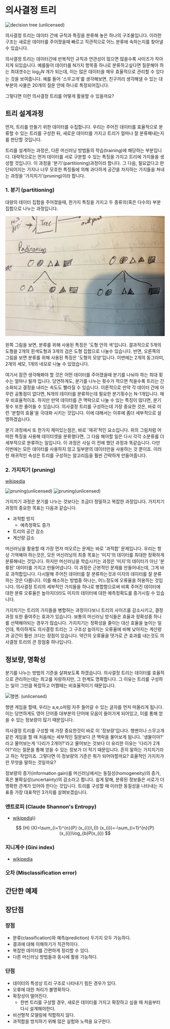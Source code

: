 # 의사결정 트리

![decision tree (unlicensed)](http://slideplayer.com/slide/7027851/24/images/3/Decision+Tree+Outlook+Sunny+Overcast+Rain+Humidity+Yes+Wind+High.jpg)

의사결정 트리는 데이터 간에 규칙과 특징을 분류해 놓은 하나의 구조물입니다. 이러한 구조는 새로운 데이터를 주어졌을때 빠르고 직관적으로 어느 분류에 속하는지를 찾아낼 수 있습니다.

의사결정 트리는 데이터간에 반복적인 규칙과 연관성이 많으면 많을수록 사이즈가 작아지게 되있습니다. 예를들어 데이터를 N가지 항목중 하나로 분류하고싶다면 질문해야 하는 최대갯수는 $\log_2 N$ 개가 되는데, 이는 많은 데이터을 매우 효율적으로 관리할 수 있다는 것을 보여줍니다. 예를 들어 '스무고개'를 생각해보면, 친구끼리 생각해낼 수 있는 대부분의 사물은 20개의 질문 안에 하나로 특정되어집니다.

그렇다면 이런 의사결정 트리를 어떻게 활용할 수 있을까요?

## 트리 설계과정

먼저, 트리를 만들기 위한 데이터를 수집합니다. 우리는 주어진 데이터를 효율적으로 분류할 수 있는 트리를 구성한 뒤, 새로운 데이터를 가지고 트리가 얼마나 잘 분류해내는지를 판단할 것입니다.

트리를 설계하는 과정은, 다른 머신러닝 방법들의 학습(training)에 해당하는 부분입니다. 대략적으로는 먼저 데이터를 서로 구분할 수 있는 특징을 가지고 트리에 가지들을 생성할 것입니다. 이 과정을 '분기'(partitioning)과정이라 합니다. 그 다음, 필요없다고 판단되어지는 가지나 너무 모호한 특징들에 의해 과다하게 공간을 차지하는 가지들을 쳐내는 과정을 '가지치기'(pruning)이라 합니다.

### 1. 분기 (partitioning)

대량의 데이터 집합을 주어졌을때, 한가지 특징을 가지고 두 종류의(혹은 다수의) 부분집합으로 나누는 과정입니다.

![partitioning1](images/partitioning1.JPG)

왼쪽 그림을 보면, 분류를 위해 사용된 특징은 '도형 안의 색'입니다. 결과적으로 5개의 도형을 2개의 흰색도형과 3개의 검은 도형 집합으로 나눌수 있습니다. 반면, 오른쪽의 그림을 보면 분류를 위해 사용된 특징은 '도형의 모양'입니다. 이번에는 2개의 동그라미, 2개의 세모, 1개의 네모로 나눌 수 있었습니다.

여기서 잠깐 생각해봐야 할 것은 어떤 데이터를 주어졌을때 분기를 나눠야 하는 최대 횟수는 얼마나 될까 입니다. 당연하게도, 분기를 나누는 횟수가 적으면 적을수록 트리는 간소화되고 결정을 내리는 속도도 빨라질 수 있습니다. 이론적으로 만약 각 데이터 간에 아무런 공통점이 없다면, N개의 데이터를 분류하는데 필요한 분기횟수는 N-1개입니다. 매우 비효율적이죠. 하지만 만약 데이터를 큰 맥락으로 나눌 수 있는 특징이 많다면, 분기 횟수 또한 줄어들 수 있습니다. 의사결정 트리를 구성하는데 가장 중요한 것은, 바로 이런 '분할의 효율'을 극대화 시키는 것입니다. 이에 대해서는 이후에 좀더 세부적으로 설명하겠습니다.

분기 과정에서 또 한가지 재미있는점은, 바로 '재귀'적인 요소입니다. 위의 그림처럼 어떠한 특징을 사용해 데이터셋을 분류했다면, 그 다음 해야할 일은 다시 각각 소분류를 더 세부적으로 분류하는 일입니다. 이 과정은 사실 이 전에 했던 과정과 똑같습니다. 다만 이번에는 모든 데이터를 사용하지 않고 일부분의 데이터만을 사용하는 것 뿐이죠. 이러한 재귀적인 속성은 트리를 구성하는 알고리듬을 훨씬 간략하게 만들어줍니다.

### 2. 가지치기 (pruning)

[wikipedia](https://en.wikipedia.org/wiki/Pruning_(decision_trees))

![pruning(unlicensed)](https://i.imgur.com/MVFcKwz.png)
![pruning(unlicensed)](https://i.imgur.com/5zhZIAw.png)

가지치기 과정은 분기를 나누는 것보다는 조금더 정밀하고 복잡한 과정입니다. 가지치기 과정의 중요한 목표는 다음과 같습니다.

- 과적합 방지
	- 예측정확도 증가
- 트리의 공간 감소
- 계산량 감소

머신러닝을 활용할 때 가장 먼저 떠오르는 문제는 바로 '과적합' 문제입니다. 우리는 항상 기억해야 하는것은, 모든 머신러닝의 최종 목표는 '미지'의 데이터를 최대한 정확하게 분류해내는 것입니다. 하지만 머신러닝을 학습시키는 과정은 '미지'의 데이터가 아닌 '분류된' 데이터를 가지고 만들어냅니다. 이 과정은 근본적인 문제를 만들어내는데, 그게 바로 과적합입니다. 다시말해 주어진 데이터를 잘 분류하는것과 미지의 데이터를 잘 분류하는 것은 다릅니다. 이를 해소하는 방법중 하나는, 어느정도에 오류율을 허용하는 것입니다. 의사결정 트리의 세부적인 가지들을 하나로 병합함으로써 비록 주어진 데이터에 대한 분류 오류율은 높아지더라도 미지의 데이터에 대한 예측정확도를 증가시킬 수 있습니다.

가지치기는 트리의 가지들을 병합하는 과정이다보니 트리의 사이즈를 감소시키고, 결정 과정 또한 줄여주는 효과가 있습니다. 보통의 머신러닝 방식들은 효율과 정확성중 하나를 선택해야되는 경우가 많습니다. 가지치기는 정확성을 줄이는 대신 효율을 높이는 일인데, 특이하게도 의사결정 트리는 그 구조상 높아지는 오류율에 비해 낮아지는 계산량과 공간이 훨씬 크다는 장점이 있습니다. 약간의 오류율을 댓가로 큰 효과를 내는것도 의사결정 트리의 큰 장점중 하나입니다.

## 정보량, 명확성

분기를 나누는 방법의 기준을 살펴보도록 하겠습니다. 의사결정 트리는 데이터를 효율적으로 관리하는데는 최고를 자랑하지만, 그 한계도 명확합니다. 그 이유는 트리를 구성하는 일이 그만큼 복잡하고 어쩔때는 비효율적이기 때문입니다.

![행맨. (unlicensed)](http://image.itdonga.com/files/2015/02/15/raon05.jpg)

행맨 게임을 할때, 우리는 a,e,o처럼 자주 들어갈 수 있는 글자를 먼저 떠올리게 됩니다. 이는 당연하게도 영어 단어중 대부분의 단어에 모음이 들어가게 되어있고, 이를 통해 얻을 수 있는 정보량이 많기 때문입니다.

의사결정 트리를 구성할 때 가장 중요한것이 바로 이 '정보량'입니다. 행맨이나 스무고개같은 게임을 할 때 처음에는 세부적인 질문보다 큰 맥락을 물어보게 됩니다. '생물이야?' 라고 물어보는게 '다리가 2개야?'라고 물어보는 것보다 더 유리한 이유는 '다리가 2개야?'라는 질문을 통해 얻을 수 있는 정보가 더 적기 때문입니다. 흔히 말하는 가지치기라고 하는 작업이죠. 그렇다면 이 정보량의 기준은 뭐가 되어야할까요? 효율적인 가지치가란 무엇을 말하는 것일까요?

정보량의 증가(information gain)를 머신러닝에서는 동질성(homogeneity)의 증가, 혹은 불확실성(uncertainty)의 감소라고 합니다. 쉽게 말해, 분류된 정보들은 서로가 더 명확한 관계가 있어야 한다는 것입니다. 트리를 구성할 때 이러한 동질성을 나타내는 지표중 가장 대표적인 3가지를 살펴보겠습니다.

### 엔트로피 (Claude Shannon's Entropy)

-	[wikipedia](https://en.wikipedia.org/wiki/Entropy_\(information_theory)\)

$$ {H} (X)=\sum_{i=1}^{n}{P} (x_{i})\,{I} (x_{i})=-\sum_{i=1}^{n}{P} (x_{i})\log_{b}P(x_{i}) $$

### 지니계수 (Gini index)

-	[wikipedia](https://en.wikipedia.org/wiki/Gini_coefficient)

### 오차 (Misclassification error)

## 간단한 예제

## 장단점

### 장점

-	분류(classification)와 예측(prediction) 두가지 모두 가능하다.
-	결과에 대해 이해하기가 직관적이다.
-	복잡한 데이터를 간편하게 정리할 수 있다.
-	다른 머신러닝 방법들과 동시에 활용 가능하다.

### 단점

-	데이터의 특성상 트리 구조로 나타내기 힘든 경우가 있다.
-	오류에 대한 처리가 불명확하다.
-	확장성이 떨어진다.
	-	한번 트리를 구성할 경우, 새로은 데이터를 가지고 확장하고 싶을 때 처음부터 다시 설계해야한다.
-	비선형적 모델링에 적합하지 않다.
-  과적합을 방지하기 위해 많은 실험와 노력을 요구한다.
